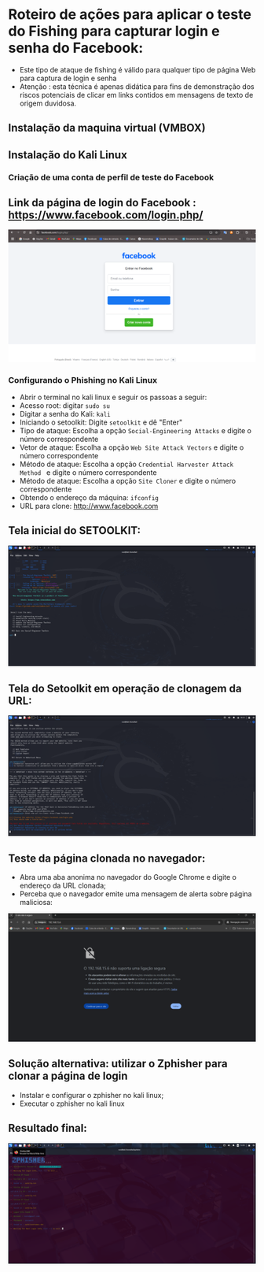 # Roteiro de ações para aplicar o teste do Fishing para capturar login e senha do Facebook:
- Este tipo de ataque de fishing é válido para qualquer tipo de página Web para captura de login e senha
- Atenção : esta técnica é apenas didática para fins de demonstração dos riscos potenciais de clicar em links contidos em mensagens de texto de origem duvidosa.
## Instalação da maquina virtual (VMBOX)
## Instalação do Kali Linux 
### Criação de uma conta de perfil de teste do Facebook
## Link da página de login do Facebook : https://www.facebook.com/login.php/

![Página de Login do Facebook](images/pagina-login-facebook.png)

### Configurando o Phishing no Kali Linux
- Abrir o terminal no kali linux e seguir os passoas a seguir:
- Acesso root: digitar ``` sudo su ```
- Digitar a senha do Kali: ````kali ````
- Iniciando o setoolkit: Digite ``` setoolkit ``` e dê "Enter"
- Tipo de ataque: Escolha a opção ``` Social-Engineering Attacks ``` e digite o número correspondente
- Vetor de ataque: Escolha a opção ``` Web Site Attack Vectors ``` e digite o número correspondente
- Método de ataque: Escolha a opção ```Credential Harvester Attack Method ``` e digite o número correspondente
- Método de ataque: Escolha a opção ``` Site Cloner ``` e digite o número correspondente
- Obtendo o endereço da máquina: ``` ifconfig ```
- URL para clone: http://www.facebook.com

## Tela inicial do SETOOLKIT:
![Tela do Setoolkit inicial](images/VirtualBox_kali-linux-2024.4-virtualbox-amd64_03_03_2025_16_53_02.png)

## Tela do Setoolkit em operação de clonagem da URL:
![Tela do Setoolkit em operação ](images/VirtualBox_kali-linux-2024.4-virtualbox-amd64_03_03_2025_20_31_57.png)

## Teste da página clonada no navegador:
- Abra uma aba anonima no navegador do Google Chrome e digite o endereço da URL clonada;
- Perceba que o navegador emite uma mensagem de alerta sobre página maliciosa:

![Tela do Google chrome ](images/Captura-de-tela-2025-03-03-210134.png)

## Solução alternativa: utilizar o Zphisher para clonar a página de login

- Instalar e configurar o zphisher no kali linux;
- Executar o zphisher no kali linux

## Resultado final:

![Tela do zphisher ](images/VirtualBox_kali-linux-2024.4-virtualbox-amd64_04_03_2025_13_16_56.png)

